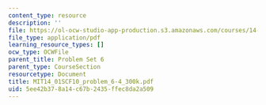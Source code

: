 ```yaml
---
content_type: resource
description: ''
file: https://ol-ocw-studio-app-production.s3.amazonaws.com/courses/14-01sc-principles-of-microeconomics-fall-2011/5ee42b378a14c67b2435ffec8da2a509_MIT14_01SCF10_problem_6-4_300k.pdf
file_type: application/pdf
learning_resource_types: []
ocw_type: OCWFile
parent_title: Problem Set 6
parent_type: CourseSection
resourcetype: Document
title: MIT14_01SCF10_problem_6-4_300k.pdf
uid: 5ee42b37-8a14-c67b-2435-ffec8da2a509
---
```

